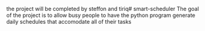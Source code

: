 the project will be completed by steffon and tiriq# smart-scheduler
The goal of the project is to allow busy people to have the python program generate daily schedules that accomodate all of their tasks
